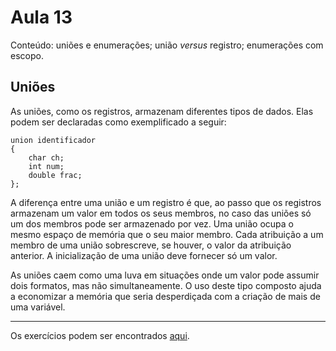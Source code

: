 # Aula 13

Conteúdo: uniões e enumerações; união *versus* registro; enumerações com escopo.

## Uniões

As uniões, como os registros, armazenam diferentes tipos de dados. Elas podem ser declaradas como exemplificado a seguir:

```
union identificador
{
    char ch;
    int num;
    double frac;
};
```

A diferença entre uma união e um registro é que, ao passo que os registros armazenam um valor em todos os seus membros, no caso das uniões só um dos membros pode ser armazenado por vez. Uma união ocupa o mesmo espaço de memória que o seu maior membro. Cada atribuição a um membro de uma união sobrescreve, se houver, o valor da atribuição anterior. A inicialização de uma união deve fornecer só um valor.

As uniões caem como uma luva em situações onde um valor pode assumir dois formatos, mas não simultaneamente. O uso deste tipo composto ajuda a economizar a memória que seria desperdiçada com a criação de mais de uma variável.

---

Os exercícios podem ser encontrados [aqui](https://github.com/JudsonSS/ProgComp/blob/master/Labs/Lab13/Lab13.pdf).
